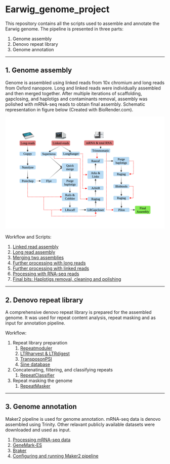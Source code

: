 # Earwig_genome_project
This repository contains all the scripts used to assemble and annotate the Earwig genome.
The pipeline is presented in three parts:

1. Genome assembly
2. Denovo repeat library
3. Genome annotation
---
## 1. Genome assembly

Genome is assembled using linked reads from 10x chromium and long reads from Oxford nanopore.
Long and linked reads were individually assembled and then merged together. After multiple iterations of scaffolding, gapclosing, and haplotigs and contaminants removal, assembly was polished with mRNA-seq reads to obtain final assembly. Schematic representation in figure below (Created with BioRender.com).

![Alt text](Genome_assembly/Assembly_pipeline.png?raw=true "Title")

Workflow and Scripts:
1. [Linked read assembly](Genome_assembly/Linked_reads_only_assembly.md)
2. [Long read assembly](Genome_assembly/Long_read_assembly.md)
3. [Merging two assemblies](Genome_assembly/merging_assemblies.md)
4. [Further processing with long reads](Genome_assembly/Processing_with_long_reads.md)
5. [Further processing with linked reads](Genome_assembly/Processing_with_linked_reads.md)
6. [Processing with RNA-seq reads](Genome_assembly/Processing_with_RNA-seq_reads.md)
7. [Final bits: Haplotigs removal, cleaning and polishing](Genome_assembly/Final_bits.md)
---
## 2. Denovo repeat library
A comprehensive denovo repeat library is prepared for the assembled genome. It was used for repeat content analysis, repeat masking and as input for annotation pipeline.

Workflow:
1. Repeat library preparation
      1. [Repeatmoduler](Denovo_repeat_library/Repeatmoduler.md)
      2. [LTRharvest & LTRdigest](Denovo_repeat_library/LTRharvest&LTRdigest.md)
      3. [TransposonPSI](Denovo_repeat_library/TransposonPSI.md)
      4. [Sine database](Denovo_repeat_library/SINE.md)
2. Concatenating, filtering, and classifying repeats
      1. [RepeatClassifier](Denovo_repeat_library/RepeatClassifier.md)
3. Repeat masking the genome
      1. [RepeatMasker](Denovo_repeat_library/RepeatMasking.md)

---

## 3. Genome annotation
Maker2 pipeline is used for genome annotation. mRNA-seq data is denovo assembled using Trinity. Other relavant publicly available datasets were downloaded and used as input.

1. [Processing mRNA-seq data](Genome_annotation/Processing_mRNA_seq_data.md)
2. [GeneMark-ES](Genome_annotation/GeneMark.md)
3. [Braker](Genome_annotation/Braker.md)
4. [Configuring and running Maker2 pipeline](Genome_annotation/maker_pipeline.md)
